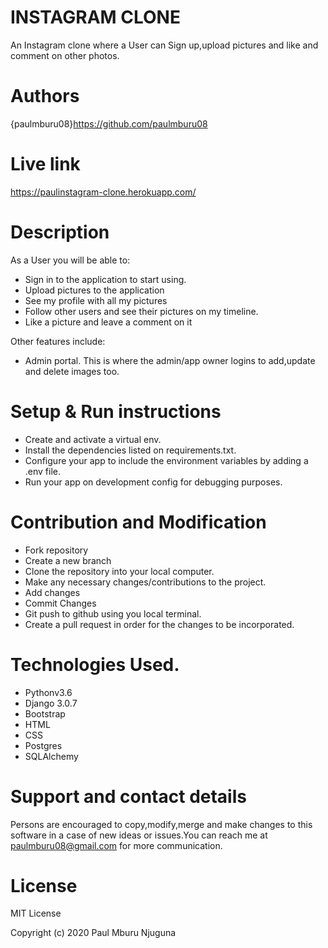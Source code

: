 # INSTAGRAM CLONE
An Instagram clone where a User can Sign up,upload pictures and like and comment on other photos.

# Authors
{paulmburu08}https://github.com/paulmburu08

# Live link
https://paulinstagram-clone.herokuapp.com/

# Description
As a User you will be able to:
* Sign in to the application to start using.
* Upload pictures to the application
* See my profile with all my pictures
* Follow other users and see their pictures on my timeline.
* Like a picture and leave a comment on it

Other features include:
* Admin portal. This is where the admin/app owner logins to add,update and delete images too.

# Setup & Run instructions
* Create and activate a virtual env.
* Install the dependencies listed on requirements.txt.
* Configure your app to include the environment variables by adding a .env file.
* Run your app on development config for debugging purposes.

# Contribution and Modification
* Fork repository
* Create a new branch
* Clone the repository into your local computer.
* Make any necessary changes/contributions to the project.
* Add changes
* Commit Changes
* Git push to github using you local terminal.
* Create a pull request in order for the changes to be incorporated.

# Technologies Used.
* Pythonv3.6
* Django 3.0.7
* Bootstrap
* HTML
* CSS
* Postgres
* SQLAlchemy

# Support and contact details
Persons are encouraged to copy,modify,merge and make changes to this software in a case of new ideas or issues.You can reach me at paulmburu08@gmail.com for more communication.

# License
MIT License

Copyright (c) 2020 Paul Mburu Njuguna

